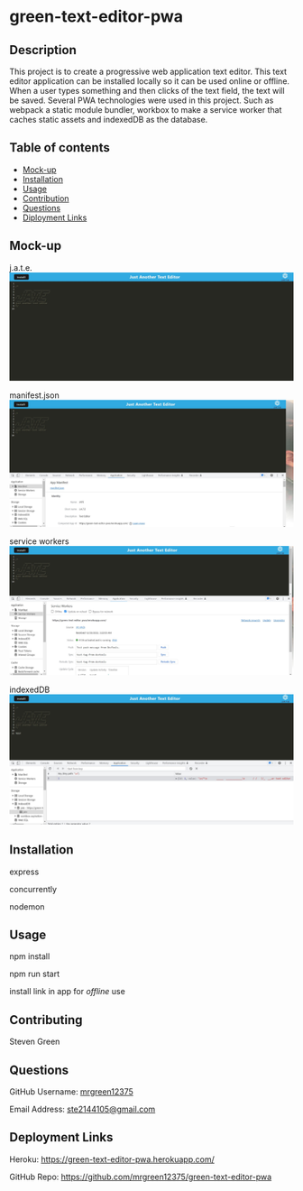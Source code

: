 # green-text-editor-pwa

## Description
This project is to create a progressive web application text editor. This text editor application can be installed locally so it can be used online or offline. When a user types something and then clicks of the text field, the text will be saved. Several PWA technologies were used in this project. Such as webpack a static module bundler, workbox to make a service worker that caches static assets and indexedDB as the database.

## Table of contents
- [Mock-up](#Mock-up)
- [Installation](#Installation)
- [Usage](#Usage)
- [Contribution](#Contributing)
- [Questions](#Questions)
- [Diployment Links](#Diployement-Links)
## Mock-up

j.a.t.e.
![alt jate demo](./images/jate-mockup.jpg)

manifest.json
![alt jate manifest demo](./images/manifest-mockup.jpg)

service workers
![alt jate service worker demo](./images/service-workers-mockup.jpg)

indexedDB
![alt jate indexedDB demo](./images/indexedDB-mockup.jpg)
## Installation
express

concurrently

nodemon
## Usage
npm install

npm run start

install link in app for *offline* use
## Contributing
Steven Green

## Questions
GitHub Username: [mrgreen12375](https://github.com/mrgreen12375)

Email Address: [ste2144105@gmail.com](ste2144105@gmail.com)
## Deployment Links
Heroku: https://green-text-editor-pwa.herokuapp.com/

GitHub Repo: https://github.com/mrgreen12375/green-text-editor-pwa
